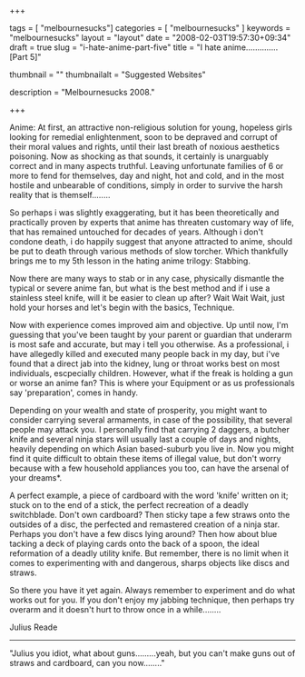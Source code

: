 
+++

tags = [ "melbournesucks"]
categories = [ "melbournesucks" ]
keywords = "melbournesucks"
layout = "layout"
date = "2008-02-03T19:57:30+09:34"
draft = true
slug = "i-hate-anime-part-five"
title = "I hate anime.............. [Part 5]"

thumbnail = ""
thumbnailalt = "Suggested Websites"

description = "Melbournesucks 2008."

+++

Anime: At first, an attractive non-religious solution for young, hopeless girls looking for remedial enlightenment, soon to be depraved and corrupt of their moral values and rights, until their last breath of noxious aesthetics poisoning. Now as shocking as that sounds, it certainly is unarguably correct and in many aspects truthful. Leaving unfortunate families of 6 or more to fend for themselves, day and night, hot and cold, and in the most hostile and unbearable of conditions, simply in order to survive the harsh reality that is themself........

So perhaps i was slightly exaggerating, but it has been theoretically and practically proven by experts that anime has threaten customary way of life, that has remained untouched for decades of years. Although i don't condone death, i do happily suggest that anyone attracted to anime, should be put to death through various methods of slow torcher. Which thankfully brings me to my 5th lesson in the hating anime trilogy: Stabbing.

Now there are many ways to stab or in any case, physically dismantle the typical or severe anime fan, but what is the best method and if i use a stainless steel knife, will it be easier to clean up after? Wait Wait Wait, just hold your horses and let's begin with the basics, Technique.

Now with experience comes improved aim and objective. Up until now, I'm guessing that you've been taught by your parent or guardian that underarm is most safe and accurate, but may i tell you otherwise. As a professional, i have allegedly killed and executed many people back in my day, but i've found that a direct jab into the kidney, lung or throat works best on most individuals, escpecially children. However, what if the freak is holding a gun or worse an anime fan? This is where your Equipment or as us professionals say 'preparation', comes in handy.

Depending on your wealth and state of prosperity, you might want to consider carrying several armaments, in case of the possibility, that several people may attack you. I personally find that carrying 2 daggers, a butcher knife and several ninja stars will usually last a couple of days and nights, heavily depending on which Asian based-suburb you live in. Now you might find it quite difficult to obtain these items of illegal value, but don't worry because with a few household appliances you too, can have the arsenal of your dreams*.

A perfect example, a piece of cardboard with the word 'knife' written on it; stuck on to the end of a stick, the perfect recreation of a deadly switchblade. Don't own cardboard? Then sticky tape a few straws onto the outsides of a disc, the perfected and remastered creation of a ninja star. Perhaps you don't have a few discs lying around? Then how about blue tacking a deck of playing cards onto the back of a spoon, the ideal reformation of a deadly utility knife. But remember, there is no limit when it comes to experimenting with and dangerous, sharps objects like discs and straws.

So there you have it yet again. Always remember to experiment and do what works out for you. If you don't enjoy my jabbing technique, then perhaps try overarm and it doesn't hurt to throw once in a while........

Julius Reade
_____________________________________________

"Julius you idiot, what about guns.........yeah, but you can't make guns out of straws and cardboard, can you now........" 
